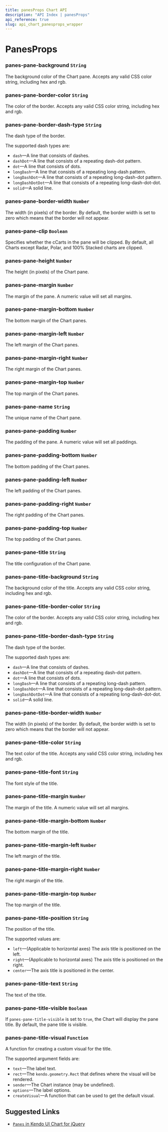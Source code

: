 ```yaml
---
title: panesProps Chart API
description: "API Index | panesProps"
api_reference: true
slug: api_chart_panesprops_wrapper
---
```


# PanesProps

### panes-pane-background `String`

The background color of the Chart pane. Accepts any valid CSS color string, including hex and rgb.

### panes-pane-border-color `String`

The color of the border. Accepts any valid CSS color string, including hex and rgb.

### panes-pane-border-dash-type `String`

The dash type of the border.

The supported dash types are:

* `dash`&mdash;A line that consists of dashes.
* `dashDot`&mdash;A line that consists of a repeating dash-dot pattern.
* `dot`&mdash;A line that consists of dots.
* `longDash`&mdash;A line that consists of a repeating long-dash pattern.
* `longDashDot`&mdash;A line that consists of a repeating long-dash-dot pattern.
* `longDashDotDot`&mdash;A line that consists of a repeating long-dash-dot-dot.
* `solid`&mdash;A solid line.

### panes-pane-border-width `Number`

The width (in pixels) of the border. By default, the border width is set to zero which means that the border will not appear.

### panes-pane-clip `Boolean`

Specifies whether the cCarts in the pane will be clipped. By default, all Charts except Radar, Polar, and 100% Stacked charts are clipped.

### panes-pane-height `Number`

The height (in pixels) of the Chart pane.

### panes-pane-margin `Number`

The margin of the pane. A numeric value will set all margins.

### panes-pane-margin-bottom `Number`

The bottom margin of the Chart panes.

### panes-pane-margin-left `Number`

The left margin of the Chart panes.

### panes-pane-margin-right `Number`

The right margin of the Chart panes.

### panes-pane-margin-top `Number`

The top margin of the Chart panes.

### panes-pane-name `String`

The unique name of the Chart pane.

### panes-pane-padding `Number`

The padding of the pane. A numeric value will set all paddings.

### panes-pane-padding-bottom `Number`

The bottom padding of the Chart panes.

### panes-pane-padding-left `Number`

The left padding of the Chart panes.

### panes-pane-padding-right `Number`

The right padding of the Chart panes.

### panes-pane-padding-top `Number`

The top padding of the Chart panes.

### panes-pane-title `String`

The title configuration of the Chart pane.

### panes-pane-title-background `String`

The background color of the title. Accepts any valid CSS color string, including hex and rgb.

### panes-pane-title-border-color `String`

The color of the border. Accepts any valid CSS color string, including hex and rgb.

### panes-pane-title-border-dash-type `String`

The dash type of the border.

The supported dash types are:

* `dash`&mdash;A line that consists of dashes.
* `dashDot`&mdash;A line that consists of a repeating dash-dot pattern.
* `dot`&mdash;A line that consists of dots.
* `longDash`&mdash;A line that consists of a repeating long-dash pattern.
* `longDashDot`&mdash;A line that consists of a repeating long-dash-dot pattern.
* `longDashDotDot`&mdash;A line that consists of a repeating long-dash-dot-dot.
* `solid`&mdash;A solid line.

### panes-pane-title-border-width `Number`

The width (in pixels) of the border. By default, the border width is set to zero which means that the border will not appear.

### panes-pane-title-color `String`

The text color of the title. Accepts any valid CSS color string, including hex and rgb.

### panes-pane-title-font `String`

The font style of the title.

### panes-pane-title-margin `Number`

The margin of the title. A numeric value will set all margins.

### panes-pane-title-margin-bottom `Number`

The bottom margin of the title.

### panes-pane-title-margin-left `Number`

The left margin of the title.

### panes-pane-title-margin-right `Number`

The right margin of the title.

### panes-pane-title-margin-top `Number`

The top margin of the title.

### panes-pane-title-position `String`

The position of the title.

The supported values are:

* `left`&mdash;(Applicable to horizontal axes) The axis title is positioned on the left.
* `right`&mdash;(Applicable to horizontal axes) The axis title is positioned on the right.
* `center`&mdash;The axis title is positioned in the center.

### panes-pane-title-text `String`

The text of the title.

### panes-pane-title-visible `Boolean`

If `panes-pane-title-visible` is set to `true`, the Chart will display the pane title. By default, the pane title is visible.

### panes-pane-title-visual `Function`

A function for creating a custom visual for the title.

The supported argument fields are:

* `text`&mdash;The label text.
* `rect`&mdash;The `kendo.geometry.Rect` that defines where the visual will be rendered.
* `sender`&mdash;The Chart instance (may be undefined).
* `options`&mdash;The label options.
* `createVisual`&mdash;A function that can be used to get the default visual.

## Suggested Links

* [`Panes` in Kendo UI Chart for jQuery](https://docs.telerik.com/kendo-ui/api/javascript/dataviz/ui/chart/configuration/panes)
